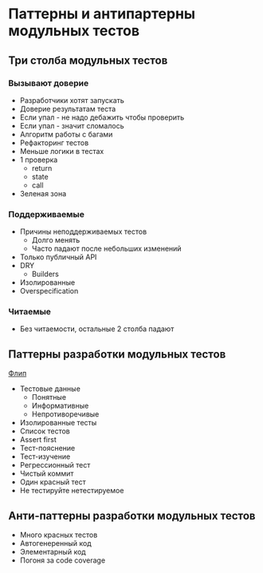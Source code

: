 # Паттерны и антипартерны модульных тестов

## Три столба модульных тестов

### Вызывают доверие
- Разработчики хотят запускать
- Доверие результатам теста
- Если упал - не надо дебажить чтобы проверить
- Если упал - значит сломалось
- Алгоритм работы с багами
- Рефакторинг тестов
- Меньше логики в тестах
- 1 проверка
  - return
  - state
  - call
- Зеленая зона

### Поддерживаемые
- Причины неподдерживаемых тестов
  - Долго менять
  - Часто падают после небольших изменений
- Только публичный API
- DRY
  - Builders
- Изолированные
- Overspecification

### Читаемые
- Без читаемости, остальные 2 столба падают


## Паттерны разработки модульных тестов
[Флип](https://disk.yandex.ru/d/150AIWfx3GU3BP/19_TestDevPatterns.jpg)
- Тестовые данные
  - Понятные
  - Информативные
  - Непротиворечивые
- Изолированные тесты
- Список тестов
- Assert first
- Тест-пояснение
- Тест-изучение
- Регрессионный тест
- Чистый коммит
- Один красный тест
- Не тестируйте нетестируемое

## Анти-паттерны разработки модульных тестов
- Много красных тестов
- Автогенеренный код
- Элементарный код
- Погоня за code coverage
